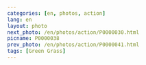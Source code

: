 ```yaml
---
categories: [en, photos, action]
lang: en
layout: photo
next_photo: /en/photos/action/P0000030.html
picname: P0000038
prev_photo: /en/photos/action/P0000041.html
tags: [Green Grass]
---
```


